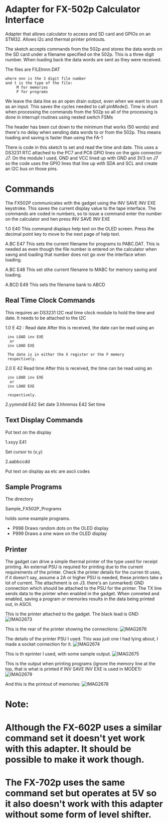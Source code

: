 # Adapter for FX-502p Calculator Interface

Adapter that allows calculator to access and SD card and GPIOs on an STM32. Allows I2c and thermal printer printouts.

 The sketch accepts commands from the 502p and stores the data
 words on the SD card under a filename specified on the 502p. This
 is a three digit number. When loading back the data words are sent
 as they were received.

 The files are FILEtnnn.DAT

    where nnn is the 3 digit file number
    and t is the type of the file:
         M for memories
         P for programs

 We leave the data line as an open drain
 output, even when we want to use it as an input. This saves the
 cycles needed to call pinMode(). Time is short when processing
 the commands from the 502p so all of the processing is done in
 interrupt routines using nested switch FSMs

 The header has been cut down to the minimum that works (50 words)
 and there's no delay when sending data words to or from the 502p.
 This means loading and saving is faster than using the FA-1

 There is code in this sketch to set and read the time and date. This
 uses a DS3231 RTC attached to the PC7 and PC6 GPIO lines on the gpio
 connector J7. On the module I used, GND and VCC lined up with GND and 3V3 on J7 
 so the code uses the GPIO lines that line up with SDA and SCL and create 
 an I2C bus on those pins.

Commands
========

The FX502P communicates with the gadget using the INV SAVE INV EXE keystroke. This saves the 
current display value to the tape interface. The commands are coded in numbers, so to issue a command 
enter the number on the calculator and hen press INV SAVE INV EXE

1.0 E40
This command displays help text on the OLED screen. Press the decimal point key to move
to the next page of help text.

A.BC E47
This sets the current filename for programs to PABC.DAT. This is needed as even though the file number
is entered on the calculator when savng and loading that number does not go over the interface when loading.

A.BC E48
This set sthe current filename to MABC for memory saving and loading.

A.BCD E49
This sets the filename bank to ABCD

Real Time Clock Commands
------------------------
This requires an DS3231 I2C real time clock module to hold the time and date. It needs to be attached to the I2C

1.0 E 42 : Read date
 After this is received, the date can be read using an
 
	 inv LOAD inv EXE
	  or
	 inv LOAD EXE
	
	 The date is in either the X register or the F memory
	 respectively.
2.0 E 42 Read time
 After this is received, the time can be read using an
 
	 inv LOAD inv EXE
	  or
	 inv LOAD EXE
	
	 respectively.

2.yymmdd E42 Set date
3.hhmmss E42 Set time


Text Display Commands
---------------------

Put text on the display

1.xxyy E41     
  
  Set cursor to (x,y)
  
2.aabbccdd     
  
  Put text on display aa etc are ascii codes

Sample Programs
---------------

The directory 

Sample_FX502P_Programs

holds some example programs.

- P998  Draws random dots on the OLED display
- P999  Draws a sine wave on the OLED display


Printer
-------

The gadget can drive a simple thermal printer of the type used for receipt printing. An external PSU is required for printing due to the current requirements of the printer. Check the printer details for the curren tit uses, if it doesn't say, assume a 2A or higher PSU is needed, these printers take a lot of current. 
The attachment is on J3. there's an (unmarked) GND connection which should be attached to the PSU for the printer. The TX line sends data to the printer when enabled in the gadget.
When conneted and enabled, saving a program or memories results in the data being printed out, in ASCII.

This is the printer attached to the gadget. The black lead is GND:
![IMAG2673](https://user-images.githubusercontent.com/31587992/186103871-0126356a-db8c-4ae6-b160-0595b8cada4a.jpg)

This is the rear of the printer showing the connections:
![IMAG2676](https://user-images.githubusercontent.com/31587992/186103966-8dca466f-541c-466b-a4a6-35d6ce19fc37.jpg)

The details of the printer PSU I used. This was just one I had lying about, I made a socket connection for it.
![IMAG2674](https://user-images.githubusercontent.com/31587992/186103937-f3e9ff34-7684-4ce9-a8c4-ec7d56ae96f9.jpg)

This is th eprinter I used, with some sample output.
![IMAG2675](https://user-images.githubusercontent.com/31587992/186103979-77ccb95e-cc5d-4b36-b70f-66bfaab75b2f.jpg)

This is the output when printing programs (ignore the memory line at the top, that is what is printed if INV SAVE INV EXE is used in MODE1):
![IMAG2679](https://user-images.githubusercontent.com/31587992/186105376-8986fa3f-f110-412f-b77a-5a2a27c24139.jpg)

And this is the printout of memories:
![IMAG2678](https://user-images.githubusercontent.com/31587992/186105384-00c22a10-865b-4468-b48d-e43195b9bbd6.jpg)

#
# Note:
# Although the FX-602P uses a similar command set it doesn't yet work with this adapter. It should be possible to make it work though.
# The FX-702p uses the same command set but operates at 5V so it also doesn't work with this adapter without some form of level shifter.


